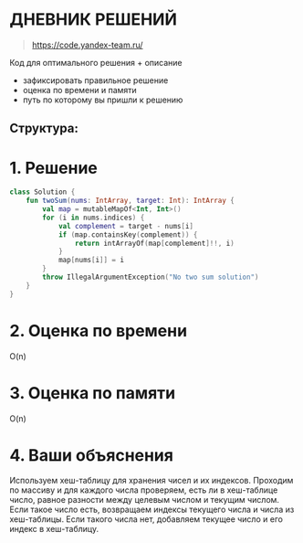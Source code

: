 # ДНЕВНИК РЕШЕНИЙ

> https://code.yandex-team.ru/ 

Код для оптимального решения + описание 

- зафиксировать правильное решение
- оценка по времени и памяти
- путь по которому вы пришли к решению


## Структура:

# 1. Решение

```kotlin
class Solution {
    fun twoSum(nums: IntArray, target: Int): IntArray {
        val map = mutableMapOf<Int, Int>()
        for (i in nums.indices) {
            val complement = target - nums[i]
            if (map.containsKey(complement)) {
                return intArrayOf(map[complement]!!, i)
            }
            map[nums[i]] = i
        }
        throw IllegalArgumentException("No two sum solution")
    }
}
```


# 2. Оценка по времени
O(n)

# 3. Оценка по памяти
O(n)

# 4. Ваши объяснения
Используем хеш-таблицу для хранения чисел и их индексов. Проходим по массиву и для каждого числа проверяем, есть ли в хеш-таблице число, равное разности между целевым числом и текущим числом. Если такое число есть, возвращаем индексы текущего числа и числа из хеш-таблицы. Если такого числа нет, добавляем текущее число и его индекс в хеш-таблицу.
